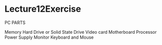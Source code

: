# Lecture12Exercise

PC PARTS

Memory
Hard Drive or Solid State Drive
Video card
Motherboard
Processor
Power Supply
Monitor
Keyboard and Mouse
